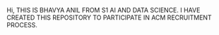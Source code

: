  Hi, THIS IS BHAVYA ANIL FROM S1 AI AND DATA SCIENCE.
 I HAVE CREATED THIS REPOSITORY TO PARTICIPATE IN ACM RECRUITMENT PROCESS.
